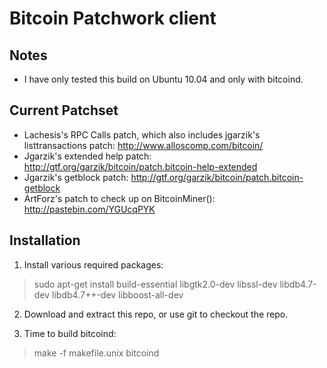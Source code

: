 Bitcoin Patchwork client
========================

Notes
-----

* I have only tested this build on Ubuntu 10.04 and only with bitcoind.

Current Patchset
----------------

* Lachesis's RPC Calls patch, which also includes jgarzik's listtransactions patch: http://www.alloscomp.com/bitcoin/
* Jgarzik's extended help patch: http://gtf.org/garzik/bitcoin/patch.bitcoin-help-extended
* Jgarzik's getblock patch: http://gtf.org/garzik/bitcoin/patch.bitcoin-getblock
* ArtForz's patch to check up on BitcoinMiner(): http://pastebin.com/YGUcqPYK

Installation
------------

1. Install various required packages:
> sudo apt-get install build-essential libgtk2.0-dev libssl-dev libdb4.7-dev libdb4.7++-dev libboost-all-dev

2. Download and extract this repo, or use git to checkout the repo.

3. Time to build bitcoind:
> make -f makefile.unix bitcoind
